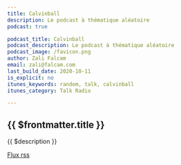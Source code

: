 ```yaml
---
title: Calvinball
description: Le podcast à thématique aléatoire
podcast: true

podcast_title: Calvinball
podcast_description: Le podcast à thématique aléatoire
podcast_image: /favicon.png
author: Zali Falcam
email: zali@falcam.com
last_build_date: 2020-10-11
is_explicit: no
itunes_keywords: random, talk, calvinball
itunes_category: Talk Radio

---
```


## {{ $frontmatter.title }}

{{ $description }}

[Flux rss](./feed.rss)

<PodcastEpisodeList v-bind:podcast="'calvinball'" />
